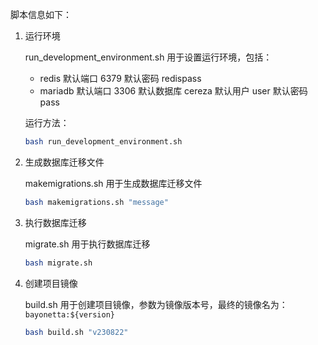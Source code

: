 脚本信息如下：

1. 运行环境

   run_development_environment.sh 用于设置运行环境，包括：

    - redis 默认端口 6379 默认密码 redispass
    - mariadb 默认端口 3306 默认数据库 cereza 默认用户 user 默认密码 pass

   运行方法：

    ```bash
    bash run_development_environment.sh
    ```

2. 生成数据库迁移文件

   makemigrations.sh 用于生成数据库迁移文件

    ```bash
    bash makemigrations.sh "message"
    ```

3. 执行数据库迁移

   migrate.sh 用于执行数据库迁移

    ```bash
    bash migrate.sh
    ```

4. 创建项目镜像

   build.sh 用于创建项目镜像，参数为镜像版本号，最终的镜像名为：`bayonetta:${version}`

    ```bash
    bash build.sh "v230822"
    ```
